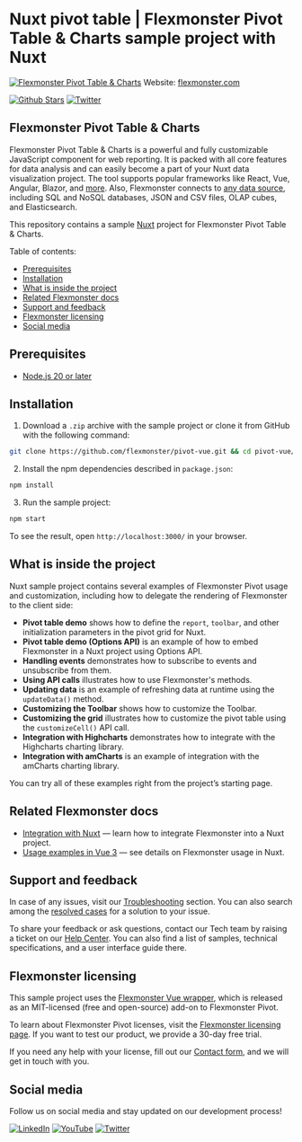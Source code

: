 # Nuxt pivot table | Flexmonster Pivot Table & Charts sample project with Nuxt
[![Flexmonster Pivot Table & Charts](https://cdn.flexmonster.com/readmes/vue.webp)](https://www.flexmonster.com?r=sample_nuxt)
Website: [flexmonster.com](https://www.flexmonster.com?r=sample_nuxt)

[![Github Stars](https://img.shields.io/github/stars/flexmonster?style=social)](https://github.com/flexmonster) [![Twitter](https://img.shields.io/twitter/follow/Flexmonster?style=social)](https://twitter.com/Flexmonster)

## Flexmonster Pivot Table & Charts
Flexmonster Pivot Table & Charts is a powerful and fully customizable JavaScript component for web reporting. It is packed with all core features for data analysis and can easily become a part of your Nuxt data visualization project. The tool supports popular frameworks like React, Vue, Angular, Blazor, and [more](https://www.flexmonster.com/doc/available-tutorials-integration?r=sample_nuxt). Also, Flexmonster connects to [any data source](https://www.flexmonster.com/doc/supported-data-sources?r=sample_nuxt), including SQL and NoSQL databases, JSON and CSV files, OLAP cubes, and Elasticsearch. 

This repository contains a sample [Nuxt](https://nuxt.com/) project for Flexmonster Pivot Table & Charts.

Table of contents:

* [Prerequisites](#prerequisites)
* [Installation](#installation)
* [What is inside the project](#what-is-inside-the-project)
* [Related Flexmonster docs](#related-flexmonster-docs)
* [Support and feedback](#support-and-feedback)
* [Flexmonster licensing](#flexmonster-licensing)
* [Social media](#social-media)

## Prerequisites

- [Node.js 20 or later](https://nodejs.org/en/)

## Installation 

1. Download a `.zip` archive with the sample project or clone it from GitHub with the following command:

```bash
git clone https://github.com/flexmonster/pivot-vue.git && cd pivot-vue/nuxt
```

2. Install the npm dependencies described in `package.json`: 

```bash
npm install
```

3. Run the sample project: 

```bash
npm start
```

To see the result, open `http://localhost:3000/` in your browser.

## What is inside the project

Nuxt sample project contains several examples of Flexmonster Pivot usage and customization, including how to delegate the rendering of Flexmonster to the client side:

- **Pivot table demo** shows how to define the `report`, `toolbar`, and other initialization parameters in the pivot grid for Nuxt.
- **Pivot table demo (Options API)** is an example of how to embed Flexmonster in a Nuxt project using Options API.
- **Handling events** demonstrates how to subscribe to events and unsubscribe from them. 
- **Using API calls** illustrates how to use Flexmonster's methods. 
- **Updating data** is an example of refreshing data at runtime using the `updateData()` method.
- **Customizing the Toolbar** shows how to customize the Toolbar.
- **Customizing the grid** illustrates how to customize the pivot table using the `customizeCell()` API call.
- **Integration with Highcharts** demonstrates how to integrate with the Highcharts charting library.
- **Integration with amCharts** is an example of integration with the amCharts charting library.

You can try all of these examples right from the project’s starting page.

## Related Flexmonster docs

- [Integration with Nuxt](https://www.flexmonster.com/doc/integration-with-nuxt/?r=sample_nuxt) — learn how to integrate Flexmonster into a Nuxt project.
- [Usage examples in Vue 3](https://www.flexmonster.com/doc/usage-examples-vue-3/?r=sample_nuxt) — see details on Flexmonster usage in Nuxt.

## Support and feedback

In case of any issues, visit our [Troubleshooting](https://www.flexmonster.com/doc/typical-errors?r=sample_nuxt) section. You can also search among the [resolved cases](https://www.flexmonster.com/technical-support?r=sample_nuxt) for a solution to your issue.

To share your feedback or ask questions, contact our Tech team by raising a ticket on our [Help Center](https://www.flexmonster.com/help-center?r=sample_nuxt). You can also find a list of samples, technical specifications, and a user interface guide there.

## Flexmonster licensing

This sample project uses the [Flexmonster Vue wrapper](https://github.com/flexmonster/vue-flexmonster), which is released as an MIT-licensed (free and open-source) add-on to Flexmonster Pivot.

To learn about Flexmonster Pivot licenses, visit the [Flexmonster licensing page](https://www.flexmonster.com/pivot-table-editions-and-pricing?r=sample_nuxt). 
If you want to test our product, we provide a 30-day free trial.

If you need any help with your license, fill out our [Contact form](https://www.flexmonster.com/contact-our-team?r=sample_nuxt), and we will get in touch with you.

## Social media

Follow us on social media and stay updated on our development process!

[![LinkedIn](https://img.shields.io/badge/LinkedIn-blue?style=for-the-badge&logo=linkedin&logoColor=white)](https://linkedin.com/company/flexmonster) [![YouTube](https://img.shields.io/badge/YouTube-red?style=for-the-badge&logo=youtube&logoColor=white)](https://youtube.com/user/FlexMonsterPivot) [![Twitter](https://img.shields.io/badge/Twitter-blue?style=for-the-badge&logo=twitter&logoColor=white)](https://twitter.com/flexmonster)
